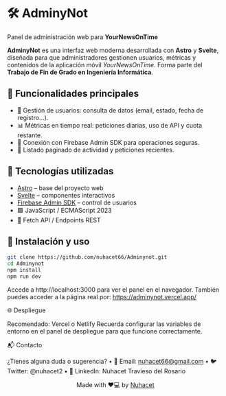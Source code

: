 # 🛠️ AdminyNot  
Panel de administración web para **YourNewsOnTime**

**AdminyNot** es una interfaz web moderna desarrollada con **Astro** y **Svelte**, diseñada para que administradores gestionen usuarios, métricas y contenidos de la aplicación móvil *YourNewsOnTime*. Forma parte del **Trabajo de Fin de Grado en Ingeniería Informática**.

## 📌 Funcionalidades principales

- 👥 Gestión de usuarios: consulta de datos (email, estado, fecha de registro…).
- 📊 Métricas en tiempo real: peticiones diarias, uso de API y cuota restante.
- 🔧 Conexión con Firebase Admin SDK para operaciones seguras.
- 🧾 Listado paginado de actividad y peticiones recientes.

## 🚀 Tecnologías utilizadas

- [Astro](https://astro.build/) – base del proyecto web  
- [Svelte](https://svelte.dev/) – componentes interactivos  
- [Firebase Admin SDK](https://firebase.google.com/docs/admin/setup) – control de usuarios  
- 🟩 JavaScript / ECMAScript 2023  
- 📡 Fetch API / Endpoints REST  

## 🧩 Instalación y uso

```bash
git clone https://github.com/nuhacet66/Adminynot.git
cd Adminynot
npm install
npm run dev
```
Accede a http://localhost:3000 para ver el panel en el navegador.
También puedes acceder a la página real por: https://adminynot.vercel.app/

🌐 Despliegue

Recomendado: Vercel o Netlify
Recuerda configurar las variables de entorno en el panel de despliegue para que funcione correctamente.

📬 Contacto

¿Tienes alguna duda o sugerencia?
	•	📧 Email: nuhacet66@gmail.com
	•	🐦 Twitter: @nuhacet2
	•	💼 LinkedIn: Nuhacet Travieso del Rosario

 <p align="center">
  Made with ❤️💻 by <a href="https://github.com/nuhacet66">Nuhacet</a>
</p>

